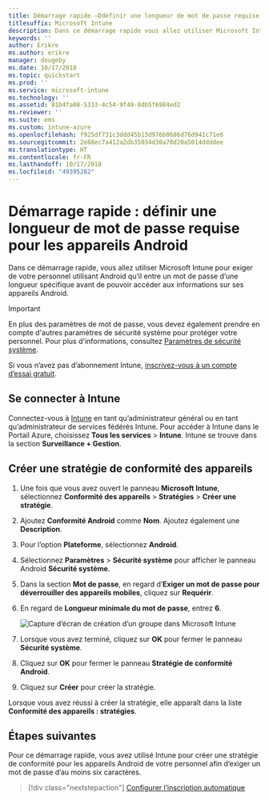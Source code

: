 ```yaml
---
title: Démarrage rapide –Ddéfinir une longueur de mot de passe requise pour les appareils Android
titlesuffix: Microsoft Intune
description: Dans ce démarrage rapide vous allez utiliser Microsoft Intune pour définir une longueur de mot de passe requise pour les appareils Android.
keywords: ''
author: Erikre
ms.author: erikre
manager: dougeby
ms.date: 10/17/2018
ms.topic: quickstart
ms.prod: ''
ms.service: microsoft-intune
ms.technology: ''
ms.assetid: 81b4fa08-5333-4c54-9f49-8db5f6984ed2
ms.reviewer: ''
ms.suite: ems
ms.custom: intune-azure
ms.openlocfilehash: f925df731c3ddd45b13d976b0686d76d941c71e6
ms.sourcegitcommit: 2e88ec7a412a2db35034d30a70d20a5014ddddee
ms.translationtype: HT
ms.contentlocale: fr-FR
ms.lasthandoff: 10/17/2018
ms.locfileid: "49395282"
---
```

# <a name="quickstart-set-a-required-password-length-for-android-devices"></a>Démarrage rapide : définir une longueur de mot de passe requise pour les appareils Android

Dans ce démarrage rapide, vous allez utiliser Microsoft Intune pour exiger de votre personnel utilisant Android qu’il entre un mot de passe d’une longueur spécifique avant de pouvoir accéder aux informations sur ses appareils Android. 

> [!IMPORTANT]
> En plus des paramètres de mot de passe, vous devez également prendre en compte d'autres paramètres de sécurité système pour protéger votre personnel. Pour plus d'informations, consultez [Paramètres de sécurité système](compliance-policy-create-android-for-work.md#system-security-settings).

Si vous n’avez pas d’abonnement Intune, [inscrivez-vous à un compte d’essai gratuit](free-trial-sign-up.md).

## <a name="sign-in-to-intune"></a>Se connecter à Intune

Connectez-vous à [Intune](https://aka.ms/intuneportal) en tant qu’administrateur général ou en tant qu’administrateur de services fédérés Intune. Pour accéder à Intune dans le Portail Azure, choisissez **Tous les services** > **Intune**. Intune se trouve dans la section **Surveillance + Gestion**.

## <a name="create-a-device-compliance-policy"></a>Créer une stratégie de conformité des appareils
1. Une fois que vous avez ouvert le panneau **Microsoft Intune**, sélectionnez **Conformité des appareils** > **Stratégies** > **Créer une stratégie**.
2. Ajoutez **Conformité Android** comme **Nom**. Ajoutez également une **Description**.
3. Pour l’option **Plateforme**, sélectionnez **Android**. 
4. Sélectionnez **Paramètres** > **Sécurité système** pour afficher le panneau Android **Sécurité système**.
5. Dans la section **Mot de passe**, en regard d’**Exiger un mot de passe pour déverrouiller des appareils mobiles**, cliquez sur **Requérir**.
6. En regard de **Longueur minimale du mot de passe**, entrez **6**.  

    ![Capture d’écran de création d’un groupe dans Microsoft Intune](./media/quickstart-set-password-length-android-01.png)

7. Lorsque vous avez terminé, cliquez sur **OK** pour fermer le panneau **Sécurité système**. 
8. Cliquez sur **OK** pour fermer le panneau **Stratégie de conformité Android**. 
9. Cliquez sur **Créer** pour créer la stratégie.

Lorsque vous avez réussi à créer la stratégie, elle apparaît dans la liste **Conformité des appareils : stratégies**. 

## <a name="next-steps"></a>Étapes suivantes

Pour ce démarrage rapide, vous avez utilisé Intune pour créer une stratégie de conformité pour les appareils Android de votre personnel afin d’exiger un mot de passe d’au moins six caractères.

> [!div class="nextstepaction"]
> [Configurer l’inscription automatique](quickstart-setup-auto-enrollment.md)
